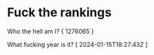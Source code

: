 # Fuck the rankings

Who the hell am I?
{ 1276065 }

What fucking year is it?
[ 2024-01-15T18:27:43Z ]
